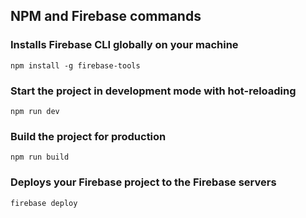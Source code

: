 ## NPM and Firebase commands

### Installs Firebase CLI globally on your machine
```
npm install -g firebase-tools
```
### Start the project in development mode with hot-reloading
```
npm run dev
```
### Build the project for production
```
npm run build
```
### Deploys your Firebase project to the Firebase servers
```
firebase deploy
```

